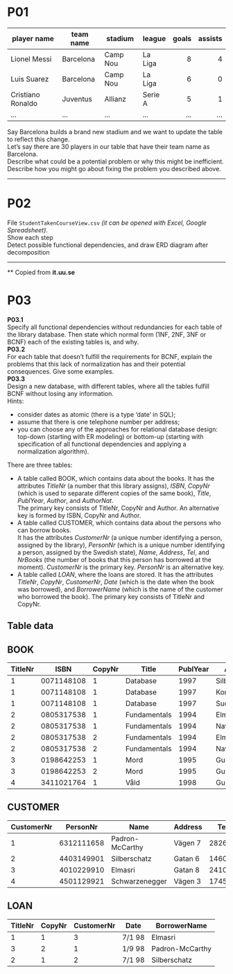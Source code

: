 # P01

|player name|team name|stadium|league|goals|assists|
|---|---|---|----|--:|--:|
|Lionel Messi|Barcelona| Camp Nou| La Liga| 8| 4|
|Luis Suarez| Barcelona| Camp Nou| La Liga| 6| 0|
|Cristiano Ronaldo| Juventus| Allianz| Serie A| 5| 1|
|...|...|...|...|...|...|

Say Barcelona builds a brand new stadium and we want to update the table to reflect this change.   
Let’s say there are 30 players in our table that have their team name as Barcelona.  
Describe what could be a potential problem or why this might be inefficient.  
Describe how you might go about fixing the problem you described above.

--- 
# P02  
File `StudentTakenCourseView.csv` *(it can be opened  with Excel, Google Spreadsheet)*.  
Show each step  
Detect possible functional dependencies, and draw ERD diagram after decomposition

---
** Copied from **it.uu.se**  
# P03

**P03.1**  
Specify all functional dependencies without redundancies for each table of the library database. Then state which normal form (1NF, 2NF, 3NF or BCNF) each of the existing tables is, and why.  
**P03.2**  
For each table that doesn’t fulfill the requirements for BCNF, explain the problems that this lack of normalization has and their potential consequences. Give some examples.  
**P03.3**  
Design a new database, with different tables, where all the tables fulfill BCNF without losing any information.  
Hints:
* consider dates as atomic (there is a type ‘date’ in SQL);
* assume that there is one telephone number per address;
* you can choose any of the approaches for relational database design: top-down (starting with ER modeling) or bottom-up (starting with specification of all functional
dependencies and applying a normalization algorithm).

There are three tables:  
* A table called BOOK, which contains data about the books. It has the attributes *TitleNr* (a number that this library assigns), *ISBN*, *CopyNr* (which is used to separate different copies of the same book), *Title*, *PublYear*, *Author*, and *AuthorNat*.   
The primary key consists of TitleNr, CopyNr and Author. An alternative key is formed by ISBN, CopyNr and Author.
* A table called CUSTOMER, which contains data about the persons who can borrow books.   
It has the attributes *CustomerNr* (a unique number identifying a person, assigned by the library), *PersonNr* (which is a unique number identifying a person, assigned by the Swedish state), *Name*, *Address*, *Tel*, and *NrBooks* (the number of books that this person has borrowed at the moment). *CustomerNr* is the primary key. *PersonNr* is an alternative key.  
* A table called *LOAN*, where the loans are stored. It has the attributes *TitleNr*, *CopyNr*, *CustomerNr*, *Date* (which is the date when the book was borrowed), and *BorrowerName* (which is the name of the customer who borrowed the book). The primary key consists of
TitleNr and CopyNr. 

Table data
---
## BOOK

| TitleNr | ISBN | CopyNr | Title | PublYear | Author | AuthorNat |
|---------|----------|--------|--------------|----------|--------------|-----------|
| 1 |0071148108| 1 | Database | 1997 | Silberschatz | USA |
| 1 |0071148108| 1 | Database | 1997 | Korth | USA |
| 1 |0071148108| 1 | Database | 1997 | Sudarshan | India |
| 2 |0805317538| 1 | Fundamentals | 1994 | Elmasri | USA |
| 2 |0805317538| 1 | Fundamentals | 1994 | Navathe | USA |
| 2 |0805317538| 2 | Fundamentals | 1994 | Elmasri | USA |
| 2 |0805317538| 2 | Fundamentals | 1994 | Navathe | USA |
| 3 |0198642253| 1 | Mord | 1995 | Guillou | Sweden |
| 3 |0198642253| 2 | Mord | 1995 | Guillou | Sweden |
| 4 |3411021764| 1 | Våld | 1998 | Guillou | Sweden |


## CUSTOMER

| CustomerNr | PersonNr | Name | Address | Tel | NrBooks |
|------------|----------|----------------|---------|------|---------|
| 1 |6312111658| Padron-McCarthy| Vägen 7 |282677| 1 |
| 2 |4403149901| Silberschatz | Gatan 6 |146000| 1 |
| 3 |4010229910| Elmasri | Gatan 8 |241000| 1 |
| 4 |4501129921| Schwarzenegger | Vägen 3 |174590| 0 |


## LOAN
| TitleNr | CopyNr | CustomerNr | Date | BorrowerName |
|---------|--------|------------|------|----------------|
| 1 | 1 | 3 |7/1 98| Elmasri |
| 3 | 2 | 1 |1/9 98| Padron-McCarthy|
| 2 | 1 | 2 |7/1 98| Silberschatz |